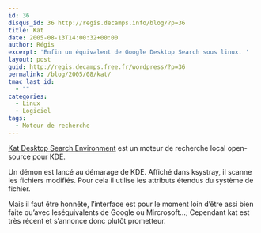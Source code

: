 ```yaml
---
id: 36
disqus_id: 36 http://regis.decamps.info/blog/?p=36
title: Kat
date: 2005-08-13T14:00:32+00:00
author: Régis
excerpt: 'Enfin un équivalent de Google Desktop Search sous linux. '
layout: post
guid: http://regis.decamps.free.fr/wordpress/?p=36
permalink: /blog/2005/08/kat/
tmac_last_id:
  - ""
categories:
  - Linux
  - Logiciel
tags:
  - Moteur de recherche
---
```

[Kat Desktop Search Environment](https://infserver.unibz.it/kat/) est un moteur de recherche local open-source pour KDE.

Un démon est lancé au démarage de KDE. Affiché dans ksystray, il scanne les fichiers modifiés. Pour cela il utilise les attributs étendus du système de fichier.

Mais il faut être honnête, l’interface est pour le moment loin d’être assi bien faite qu’avec leséquivalents de Google ou Mircrosoft…; Cependant kat est très récent et s’annonce donc plutôt prometteur.
